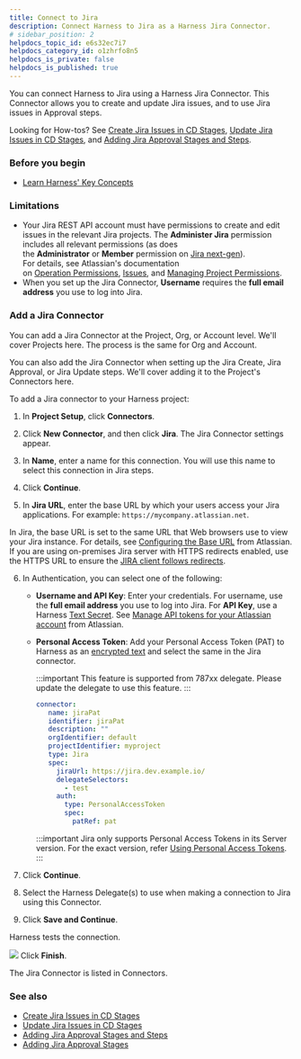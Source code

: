 ```yaml
---
title: Connect to Jira
description: Connect Harness to Jira as a Harness Jira Connector.
# sidebar_position: 2
helpdocs_topic_id: e6s32ec7i7
helpdocs_category_id: o1zhrfo8n5
helpdocs_is_private: false
helpdocs_is_published: true
---
```


You can connect Harness to Jira using a Harness Jira Connector. This Connector allows you to create and update Jira issues, and to use Jira issues in Approval steps.

Looking for How-tos? See [Create Jira Issues in CD Stages](/docs/continuous-delivery/x-platform-cd-features/cd-steps/ticketing-systems/create-jira-issues-in-cd-stages/), [Update Jira Issues in CD Stages](/docs/continuous-delivery/x-platform-cd-features/cd-steps/ticketing-systems/update-jira-issues-in-cd-stages), and [Adding Jira Approval Stages and Steps](../../9_Approvals/adding-jira-approval-stages.md).

### Before you begin

* [Learn Harness' Key Concepts](../../../getting-started/learn-harness-key-concepts.md)

### Limitations

* Your Jira REST API account must have permissions to create and edit issues in the relevant Jira projects. The **Administer Jira** permission includes all relevant permissions (as does the **Administrator** or **Member** permission on [Jira next-gen](https://confluence.atlassian.com/jirasoftwarecloud/overview-of-permissions-in-next-gen-projects-959283605.html)).  
For details, see Atlassian's documentation on [Operation Permissions](https://developer.atlassian.com/cloud/jira/platform/rest/v3/?utm_source=%2Fcloud%2Fjira%2Fplatform%2Frest%2F&utm_medium=302#permissions), [Issues](https://developer.atlassian.com/cloud/jira/platform/rest/v3/?utm_source=%2Fcloud%2Fjira%2Fplatform%2Frest%2F&utm_medium=302#api-group-Issues), and [Managing Project Permissions](https://confluence.atlassian.com/adminjiracloud/managing-project-permissions-776636362.html#Managingprojectpermissions-Projectpermissionsoverview).
* When you set up the Jira Connector, **Username** requires the **full email address** you use to log into Jira.


### Add a Jira Connector

You can add a Jira Connector at the Project, Org, or Account level. We'll cover Projects here. The process is the same for Org and Account.

You can also add the Jira Connector when setting up the Jira Create, Jira Approval, or Jira Update steps. We'll cover adding it to the Project's Connectors here.

To add a Jira connector to your Harness project: 

1. In **Project Setup**, click **Connectors**.

2. Click **New Connector**, and then click **Jira**. The Jira Connector settings appear.

3. In **Name**, enter a name for this connection. You will use this name to select this connection in Jira steps.

4. Click **Continue**.

5. In **Jira URL**, enter the base URL by which your users access your Jira applications. For example: `https://mycompany.atlassian.net`.

In Jira, the base URL is set to the same URL that Web browsers use to view your Jira instance. For details, see [Configuring the Base URL](https://confluence.atlassian.com/adminjiraserver071/configuring-the-base-url-802593107.html) from Atlassian. If you are using on-premises Jira server with HTTPS redirects enabled, use the HTTPS URL to ensure the [JIRA client follows redirects](https://confluence.atlassian.com/adminjiraserver/running-jira-applications-over-ssl-or-https-938847764.html#:~:text=If%20you%20want%20to%20only,to%20the%20corresponding%20HTTPS%20URLs.).

6. In Authentication, you can select one of the following: 
   - **Username and API Key**: Enter your credentials. For username, use the **full email address** you use to log into Jira.
   For **API Key**, use a Harness [Text Secret](../../Secrets/2-add-use-text-secrets.md). See [Manage API tokens for your Atlassian account](https://support.atlassian.com/atlassian-account/docs/manage-api-tokens-for-your-atlassian-account/) from Atlassian.
   - **Personal Access Token**: Add your Personal Access Token (PAT) to Harness as an [encrypted text](../../Secrets/2-add-use-text-secrets.md) and select the same in the Jira connector.
      
     :::important
     This feature is supported from 787xx delegate. Please update the delegate to use this feature.
     :::

     ```yaml
     connector:
        name: jiraPat
        identifier: jiraPat
        description: ""
        orgIdentifier: default
        projectIdentifier: myproject
        type: Jira
        spec:
          jiraUrl: https://jira.dev.example.io/
          delegateSelectors:
            - test
          auth:
            type: PersonalAccessToken
            spec:
              patRef: pat
     ```
     
     :::important
     Jira only supports Personal Access Tokens in its Server version.
     For the exact version, refer [Using Personal Access Tokens](https://confluence.atlassian.com/enterprise/using-personal-access-tokens-1026032365.html).
     :::

7. Click **Continue**.

8. Select the Harness Delegate(s) to use when making a connection to Jira using this Connector.

9. Click **Save and Continue**.

Harness tests the connection.

![](../static/connect-to-jira-42.png)
Click **Finish**.

The Jira Connector is listed in Connectors.

### See also

* [Create Jira Issues in CD Stages](/docs/continuous-delivery/x-platform-cd-features/cd-steps/ticketing-systems/create-jira-issues-in-cd-stages/)
* [Update Jira Issues in CD Stages](/docs/continuous-delivery/x-platform-cd-features/cd-steps/ticketing-systems/update-jira-issues-in-cd-stages)
* [Adding Jira Approval Stages and Steps](../../9_Approvals/adding-jira-approval-stages.md)
* [Adding Jira Approval Stages](../../9_Approvals/adding-jira-approval-stages.md)


